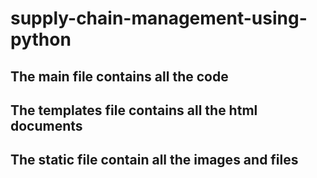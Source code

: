 # supply-chain-management-using-python
## The main file contains all the code
## The templates file contains all the html documents
## The static file contain all the  images and files
